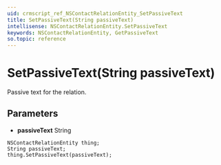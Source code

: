 ```yaml
---
uid: crmscript_ref_NSContactRelationEntity_SetPassiveText
title: SetPassiveText(String passiveText)
intellisense: NSContactRelationEntity.SetPassiveText
keywords: NSContactRelationEntity, GetPassiveText
so.topic: reference
---
```


# SetPassiveText(String passiveText)

Passive text for the relation.

## Parameters

* **passiveText** String

```crmscript
NSContactRelationEntity thing;
String passiveText;
thing.SetPassiveText(passiveText);
```

